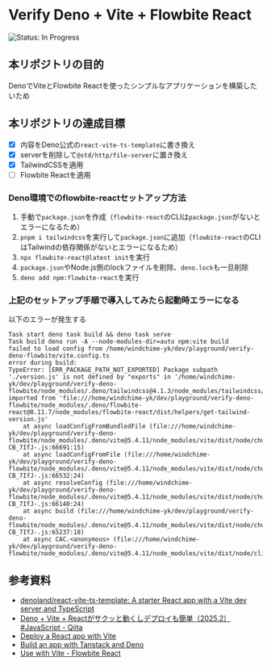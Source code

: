 # Verify Deno + Vite + Flowbite React
<!-- ![Status: ToDo](https://flat.badgen.net/static/Status/ToDo/red) -->
![Status: In Progress](https://flat.badgen.net/static/Status/In%20Progress/yellow)
<!-- ![Status: Done](https://flat.badgen.net/static/Status/Done/green) -->

## 本リポジトリの目的
DenoでViteとFlowbite Reactを使ったシンプルなアプリケーションを構築したいため

## 本リポジトリの達成目標
- [x] 内容をDeno公式の`react-vite-ts-template`に書き換え
- [x] serverを削除して`@std/http/file-server`に置き換え
- [x] TailwindCSSを適用
- [ ] Flowbite Reactを適用

### Deno環境でのflowbite-reactセットアップ方法
1. 手動で`package.json`を作成（`flowbite-react`のCLIは`package.json`がないとエラーになるため）
2. `pnpm i tailwindcss`を実行して`package.json`に追加（`flowbite-react`のCLIはTailwindの依存関係がないとエラーになるため）
3. `npx flowbite-react@latest init`を実行
4. `package.json`やNode.js側のlockファイルを削除、`deno.lock`も一旦削除
5. `deno add npm:flowbite-react`を実行

### 上記のセットアップ手順で導入してみたら起動時エラーになる
以下のエラーが発生する
```
Task start deno task build && deno task serve
Task build deno run -A --node-modules-dir=auto npm:vite build
failed to load config from /home/windchime-yk/dev/playground/verify-deno-flowbite/vite.config.ts
error during build:
TypeError: [ERR_PACKAGE_PATH_NOT_EXPORTED] Package subpath './version.js' is not defined by "exports" in '/home/windchime-yk/dev/playground/verify-deno-flowbite/node_modules/.deno/tailwindcss@4.1.3/node_modules/tailwindcss/package.json' imported from 'file:///home/windchime-yk/dev/playground/verify-deno-flowbite/node_modules/.deno/flowbite-react@0.11.7/node_modules/flowbite-react/dist/helpers/get-tailwind-version.js'
    at async loadConfigFromBundledFile (file:///home/windchime-yk/dev/playground/verify-deno-flowbite/node_modules/.deno/vite@5.4.11/node_modules/vite/dist/node/chunks/dep-CB_7IfJ-.js:66691:15)
    at async loadConfigFromFile (file:///home/windchime-yk/dev/playground/verify-deno-flowbite/node_modules/.deno/vite@5.4.11/node_modules/vite/dist/node/chunks/dep-CB_7IfJ-.js:66532:24)
    at async resolveConfig (file:///home/windchime-yk/dev/playground/verify-deno-flowbite/node_modules/.deno/vite@5.4.11/node_modules/vite/dist/node/chunks/dep-CB_7IfJ-.js:66140:24)
    at async build (file:///home/windchime-yk/dev/playground/verify-deno-flowbite/node_modules/.deno/vite@5.4.11/node_modules/vite/dist/node/chunks/dep-CB_7IfJ-.js:65237:18)
    at async CAC.<anonymous> (file:///home/windchime-yk/dev/playground/verify-deno-flowbite/node_modules/.deno/vite@5.4.11/node_modules/vite/dist/node/cli.js:828:5)
```

## 参考資料
- [denoland/react-vite-ts-template: A starter React app with a Vite dev server and TypeScript](https://github.com/denoland/react-vite-ts-template)
- [Deno + Vite + Reactがサクッと動くしデプロイも簡単（2025.2） #JavaScript - Qiita](https://qiita.com/access3151fq/items/e8e8c8522842080de297)
- [Deploy a React app with Vite](https://docs.deno.com/deploy/tutorials/vite/)
- [Build an app with Tanstack and Deno](https://docs.deno.com/examples/tanstack_tutorial/)
- [Use with Vite - Flowbite React](https://flowbite-react.com/docs/guides/vite)
